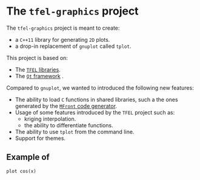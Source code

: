 # The `tfel-graphics` project

The `tfel-graphics` project is meant to create:

- a `C++11` library for generating `2D` plots.
- a drop-in replacement of `gnuplot` called `tplot`.

This project is based on:

- The [`TFEL` libraries](http://tfel.sourceforge.net).
- The [`Qt` framework](https://www.qt.io/) .

Compared to `gnuplot`, we wanted to introduced the following new
features:

- The ability to load `C` functions in shared libraries, such a the
  ones generated by the
  [`MFront` code generator](http://tfel.sourceforge.net).
- Usage of some features introduced by the `TFEL` project such as:
	- kriging interpolation.
	- the ability to differentiate functions.
- The ability to use `tplot` from the command line.
- Support for themes.

## Example of 

~~~~{.gnuplot}
plot cos(x)
~~~~

<!-- Local IspellDict: english -->
